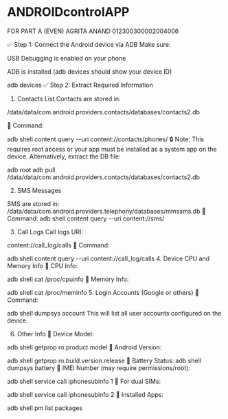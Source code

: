 # ANDROIDcontrolAPP
FOR PART A (EVEN)
AGRITA ANAND
012300300002004006


✅ Step 1: Connect the Android device via ADB
Make sure:

USB Debugging is enabled on your phone

ADB is installed (adb devices should show your device ID)


adb devices
✅ Step 2: Extract Required Information
1. Contacts List
Contacts are stored in:


/data/data/com.android.providers.contacts/databases/contacts2.db


📌 Command:


adb shell content query --uri content://contacts/phones/
🔒 Note: This requires root access or your app must be installed as a system app on the device. Alternatively, extract the DB file:


adb root
adb pull /data/data/com.android.providers.contacts/databases/contacts2.db


2. SMS Messages


SMS are stored in:
/data/data/com.android.providers.telephony/databases/mmssms.db
📌 Command:
adb shell content query --uri content://sms/


3. Call Logs
Call logs URI:


content://call_log/calls
📌 Command:


adb shell content query --uri content://call_log/calls
4. Device CPU and Memory Info
📌 CPU Info:


adb shell cat /proc/cpuinfo
📌 Memory Info:


adb shell cat /proc/meminfo
5. Login Accounts (Google or others)
📌 Command:

adb shell dumpsys account
This will list all user accounts configured on the device.

6. Other Info
📌 Device Model:

adb shell getprop ro.product.model
📌 Android Version:

adb shell getprop ro.build.version.release
📌 Battery Status:
adb shell dumpsys battery
📌 IMEI Number (may require permissions/root):

adb shell service call iphonesubinfo 1
📌 For dual SIMs:

adb shell service call iphonesubinfo 2
📌 Installed Apps:

adb shell pm list packages
